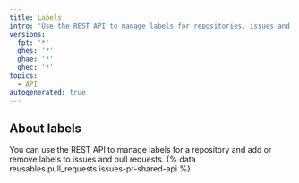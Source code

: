 ```yaml
---
title: Labels
intro: 'Use the REST API to manage labels for repositories, issues and pull requests.'
versions:
  fpt: '*'
  ghes: '*'
  ghae: '*'
  ghec: '*'
topics:
  - API
autogenerated: true
---
```


## About labels

You can use the REST API to manage labels for a repository and add or remove labels to issues and pull requests. {% data reusables.pull_requests.issues-pr-shared-api %}


<!-- Content after this section is automatically generated -->
